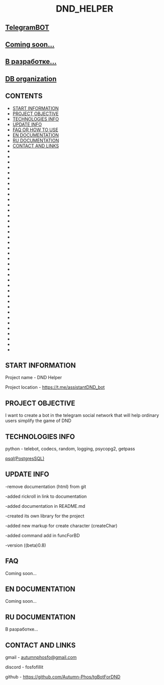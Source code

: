 
# <p align="center">DND_HELPER

<h2><a href='https://t.me/assistantDND_bot'>TelegramBOT</a></h2>
<h2><a href='http://news.rr.nihalnavath.com/posts/documentation-5daa7480'>Coming soon...</a></h2>
<h2><a href='http://news.rr.nihalnavath.com/posts/documentation-5daa7480'>В разработке...</a></h2>
<h2><a href='https://drive.google.com/file/d/1VVwGVrYTZx4uJ2SVgOaGLRrIFBapCX6L/view?usp=drive_link'>DB organization</a></h2>

## CONTENTS

* [START INFORMATION](#START-INFORMATION)
* [PROJECT OBJECTIVE](#PROJECT-OBJECTIVE)
* [TECHNOLOGIES INFO](#TECHNOLOGIES-INFO)
* [UPDATE INFO](#UPDATE-INFO)
* [FAQ OR HOW TO USE](#FAQ)
* [EN DOCUMENTATION](#EN-DOCUMENTATION)
* [RU DOCUMENTATION](#RU-DOCUMENTATION)
* [CONTACT AND LINKS](#CONTACT-AND-LINKS) 
*
*
*
*
*
*
*
*
*
*
*
*
*
*
*
*
*
*
*
*
*
*
*
*
*
*
*
*
*
*
*
*
*
*
*
*
*
*

## START INFORMATION

Project name - DND Helper

Project location - https://t.me/assistantDND_bot

## PROJECT OBJECTIVE

I want to create a bot in the telegram social 
network that will help ordinary users simplify 
the game of DND

## TECHNOLOGIES INFO

python - telebot, codecs, random, logging, psycopg2, getpass

<a href='https://www.postgresql.org'>psql(PostgresSQL)</a>

## UPDATE INFO

-remove documentation (html) from git

-added rickroll in link to documentation

-added documentation in README.md

-created its own library for the project

-added new markup for create character (createChar)

-added command add in funcForBD

-version ((beta)0.8)

## FAQ

Coming soon...

## EN DOCUMENTATION

Coming soon...

## RU DOCUMENTATION

В разработке...

## CONTACT AND LINKS

gmail - autumnphosfo@gmail.com

discord - fosfofillit

github - https://github.com/Autumn-Phos/tgBotForDND